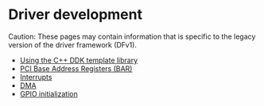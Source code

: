 # Driver development

Caution: These pages may contain information that is specific to the legacy
version of the driver framework (DFv1).

- [Using the C++ DDK template library](using-ddktl.md)
- [PCI Base Address Registers (BAR)](bar.md)
- [Interrupts](interrupts.md)
- [DMA](dma.md)
- [GPIO initialization](gpio-initialization.md)
